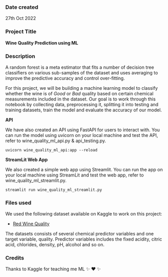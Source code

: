 ### Date created
27th Oct 2022

### Project Title
**Wine Quality Prediction using ML**

### Description
A random forest is a meta estimator that fits a number of decision tree classifiers on various sub-samples of the dataset and uses averaging to improve the predictive accuracy and control over-fitting.

For this project, we will be building a machine learning model to classify whether the wine is of *Good* or *Bad* quality based on certain chemical measurements included in the dataset. Our goal is to work through this notebook by collecting data, preprocessing it, splitting it into testing and training datasets, train the model and evaluate the accuracy of our model.

**API**

We have also created an API using FastAPI for users to interact with.
You can run the model using uvicorn on your local machine and test the API, refer to wine_quality_ml_api.py & api_testing.py.

```
uvicorn wine_quality_ml_api:app --reload
```

**StreamLit Web App**

We also created a simple web app using Streamlit.
You can run the app on your local machine using StreamLit and test the web app, refer to wine_quality_ml_streamlit.py.

```
streamlit run wine_quality_ml_streamlit.py
```

### Files used
We used the following dataset available on Kaggle to work on this project:

* [Red Wine Quality](https://www.kaggle.com/datasets/uciml/red-wine-quality-cortez-et-al-2009)

The datasets consists of several chemical predictor variables and one target variable, quality. Predictor variables includes the fixed acidity, citric acid, chlorides, density, pH, alcohol and so on.

### Credits
Thanks to Kaggle for teaching me ML :sparkles: :heart: :sparkles:
